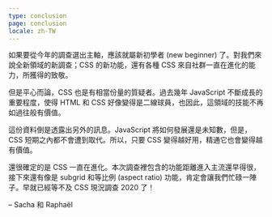 ```yaml
---
type: conclusion
page: conclusion
locale: zh-TW
---
```


如果要從今年的調查選出主軸，應該就屬新初學者 (new beginner) 了。對我們來說全新領域的新調查；CSS 的新功能，還有各種 CSS 來自社群一直在進化的能力，所獲得的致敬。

但是平心而論，CSS 也是有相當份量的質疑者。過去幾年 JavaScript 不斷成長的重要程度，使得 HTML 和 CSS 好像變得是二線球員，也因此，這領域的技能不再如過往般有價值。

這份資料倒是透露出另外的訊息。JavaScript 將如何發展還是未知數，但是，CSS 短期之內都不會遭到取代。所以，只要 CSS 變得越好用，精通它也會變得越有價值。

還很確定的是 CSS 一直在進化。本次調查裡包含的功能距離進入主流還早得很，接下來還有像是 subgrid 和等比例 (aspect ratio) 功能，肯定會讓我們忙碌一陣子。早就已經等不及 CSS 現況調查 2020 了！

<span class="conclusion__byline">– Sacha 和 Raphaël</span>
